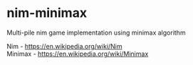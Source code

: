 # nim-minimax

Multi-pile nim game implementation using minimax algorithm

Nim - https://en.wikipedia.org/wiki/Nim<br>
Minimax - https://en.wikipedia.org/wiki/Minimax